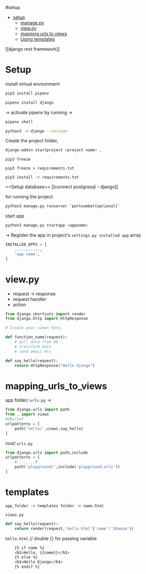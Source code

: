 #setup 
- [setup](#Setup)
	- [manage.py](#manage.py)
	- [view.py](#view.py)
	- [mapping urls to views](#mapping_urls_to_views)
	- [Using templates](#templates)

[[django rest framework]]

# Setup
install virtual environment
```bash
pip3 install pipenv
```

```bash
pipenv install django
```

-> activate pipenv by running ->
```bash
pipenv shell
```

```bash
python3 -m django --version
```

Create the project folder, 
```bash
django-admin startproject <project name> .
```

```
pip3 freeze
```

```
pip3 freeze > requirements.txt
```

```
pip3 install -r requirements.txt
```

==Setup database==
[[connect postgresql - django]]

for running the project
```bash
python3 manage.py runserver `portnumber(optional)`
```

start app
```bash
python3 manage.py startapp <appname>
```

-> Register the app in project's `settings.py installed app` array

```python
INSTALLED_APPS = [
	...........,
	'app name',
]
```

# view.py
- request -> response
- request handler
- action
```python
from django.shortcuts import render
from django.http import HttpResponse

# Create your views here.

def function_name(request):
	# pull data from db
	# transform data
	# send email etc

def say_hello(request):
	return HttpResponse("Hello django")
```

# mapping_urls_to_views
app folder/ `urls.py` -> 
```python
from django.urls import path
from . import views
#URLConf
urlpatterns = [
	path('hello/',views.say_hello)
]
```
root/ `urls.py`
```python
from django.urls import path,include
urlpatterns = [
	#........#
	path('playground/',include('playground.urls'))
]
```

# templates
`app_folder -> templates folder -> name.html`

`views.py`
```python
def say_hello(request):
	return render(request,'hello.html'{'name':'Shamim'})
```
`hello.html` // double {} for passing variable
```html
	{% if name %}
	<h1>Hello, {{name}}</h1>
	{% else %}
	<h1>Hello Django</h1>
	{% endif %}
```
